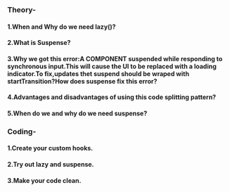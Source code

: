 ### Theory-   
#### 1.When and Why do we need lazy()?
#### 2.What is Suspense? 
#### 3.Why we got this error:A COMPONENT suspended  while responding to synchronous input.This will cause the UI to be replaced with a loading indicator.To fix,updates thet suspend should be wraped with startTransition?How does suspense fix this error? 
#### 4.Advantages and disadvantages of using this code splitting pattern?    
#### 5.When do we and why do we need suspense?

### Coding-  
#### 1.Create your custom hooks.  
#### 2.Try out lazy and suspense. 
#### 3.Make your code clean. 
 